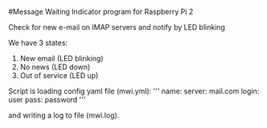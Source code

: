 #Message Waiting Indicator program for Raspberry Pi 2

Check for new e-mail on IMAP servers and notify by LED blinking

We have 3 states:
1. New email (LED blinking)
2. No news (LED down)
3. Out of service (LED up)

Script is loading config yaml file (mwi.yml):
'''
    name:
      server: mail.com
      login: user
      pass: password
'''

and writing a log to file (mwi.log).